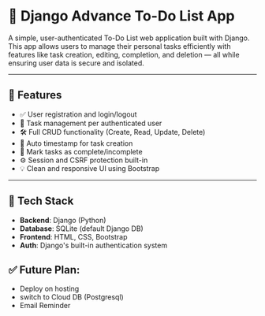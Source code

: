 # 📝 Django Advance To-Do List App

A simple, user-authenticated To-Do List web application built with Django. This app allows users to manage their personal tasks efficiently with features like task creation, editing, completion, and deletion — all while ensuring user data is secure and isolated.

---

## 🚀 Features

- ✅ User registration and login/logout
- 🔐 Task management per authenticated user
- 🛠️ Full CRUD functionality (Create, Read, Update, Delete)
- 📅 Auto timestamp for task creation
- 🎯 Mark tasks as complete/incomplete
- ⚙️ Session and CSRF protection built-in
- 💡 Clean and responsive UI using Bootstrap

---

## 🧠 Tech Stack

- **Backend**: Django (Python)
- **Database**: SQLite (default Django DB)
- **Frontend**: HTML, CSS, Bootstrap
- **Auth**: Django's built-in authentication system

## ✅ Future Plan:
- Deploy on hosting
- switch to Cloud DB (Postgresql)
- Email Reminder
